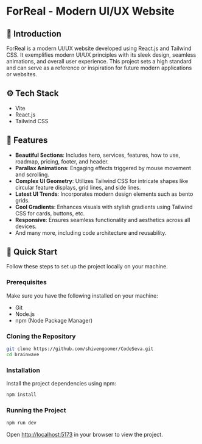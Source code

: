 # ForReal - Modern UI/UX Website

## 🤖 Introduction
ForReal is a modern UI/UX website developed using React.js and Tailwind CSS. It exemplifies modern UI/UX principles with its sleek design, seamless animations, and overall user experience. This project sets a high standard and can serve as a reference or inspiration for future modern applications or websites.

## ⚙️ Tech Stack
- Vite
- React.js
- Tailwind CSS

## 🔋 Features
- **Beautiful Sections**: Includes hero, services, features, how to use, roadmap, pricing, footer, and header.
- **Parallax Animations**: Engaging effects triggered by mouse movement and scrolling.
- **Complex UI Geometry**: Utilizes Tailwind CSS for intricate shapes like circular feature displays, grid lines, and side lines.
- **Latest UI Trends**: Incorporates modern design elements such as bento grids.
- **Cool Gradients**: Enhances visuals with stylish gradients using Tailwind CSS for cards, buttons, etc.
- **Responsive**: Ensures seamless functionality and aesthetics across all devices.
- And many more, including code architecture and reusability.

## 🤸 Quick Start
Follow these steps to set up the project locally on your machine.

### Prerequisites
Make sure you have the following installed on your machine:
- Git
- Node.js
- npm (Node Package Manager)

### Cloning the Repository
```bash
git clone https://github.com/shivengoomer/CodeSeva.git
cd brainwave
```

### Installation
Install the project dependencies using npm:
```bash
npm install
```

### Running the Project
```bash
npm run dev
```
Open [http://localhost:5173](http://localhost:5173) in your browser to view the project.

